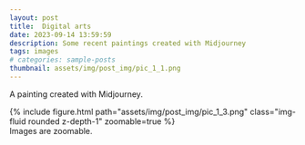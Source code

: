 ```yaml
---
layout: post
title:  Digital arts
date: 2023-09-14 13:59:59
description: Some recent paintings created with Midjourney
tags: images
# categories: sample-posts
thumbnail: assets/img/post_img/pic_1_1.png
---
```

A painting created with Midjourney. 
<div class="row mt-3">
    <div class="col-sm mt-3 mt-md-0">
        {% include figure.html path="assets/img/post_img/pic_1_3.png" class="img-fluid rounded z-depth-1" zoomable=true %}
    </div>
</div>
Images are zoomable.
